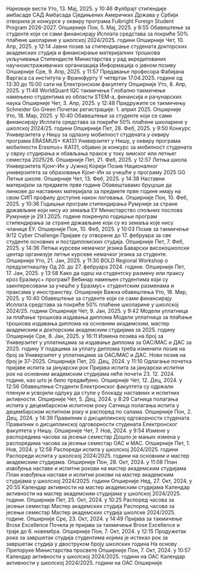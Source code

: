 Најновије вести
Уто, 13. Мај, 2025. у 10:46
Фулбрајт стипендије амбасаде САД
Амбасада Сједињених Америчких Држава у Србији отворила је конкурсе у оквиру програма Fulbright Foreign Student Program 2026-2027.
Опширније
Пон, 5. Мај, 2025. у 8:55
Обавештење за студенте који се сами финансирају
Исплата средстава за покриће 50% плаћене школарине у школској 2024/2025. години
Опширније
Чет, 10. Апр, 2025. у 12:14
Јавни позив за стипендирање студената докторских академских студија и финансирање материјалних трошкова укључивања Стипендисте Министарства у рад акредитованих научноистраживачких организација
Информација о јавном позиву
Опширније
Сре, 9. Апр, 2025. у 11:57
Предавање професора Фабијана Варгаса са института у Франкфурту
У четвртак 17.04.2025. године од 13:30 до 15:00 сати на Електронском факултету
Опширније
Уто, 8. Апр, 2025. у 11:48
WorldQuant IQC такмичење
Глобално такмичење намењено студентима из области STEM-a, финансија и рачунарских наука
Опширније
Чет, 3. Апр, 2025. у 12:48
Придружите се такмичењу Schneider Go Green
Почетак регистрације: 1. април 2025.
Опширније
Уто, 18. Мар, 2025. у 10:40
Обавештење за студенте који се сами финансирају
Исплата средстава за покриће 50% плаћене школарине у школској 2024/25. години
Опширније
Пет, 28. Феб, 2025. у 9:50
Конкурс Универзитета у Нишу за одлазну мобилност студената у оквиру програма ЕRASMUS+ KA131
Универзитет у Нишу, у оквиру програма мобилности Erasmus+ КА131, објавио је конкурс за мобилност студената у сврху студирања и обављања праксе  у току зимског или летњег семестра 2025/26.
Опширније
Пет, 21. Феб, 2025. у 12:57
Летња школа Универзитета Кјонг-Ин у Јужној Кореји
Позив Националног универзитета за образовање Кјонг-Ин за учешће у програму 2025 GG Летње школе.
Опширније
Чет, 13. Феб, 2025. у 14:38
Наставни материјали за предмете прве године
Обавештавамо бруцоше да линкове до наставних материјала за предмете прве године имају на свом СИП профилу доступне након логовања.
Опширније
Пон, 10. Феб, 2025. у 10:36
Годишњи програм стипендирања Румуније за стране држављане који нису из земаља ЕУ
 Министарствo спољних послова Румуније је 29.1.2025. године покренуло годишњи програм стипендирања за стране држављане који су из земаља које нису чланице ЕУ.
Опширније
Пон, 10. Феб, 2025. у 10:03
Позив за такмичење 9/12 Cyber Challenge
Пријаве су отворене до 17. фебруара за све студенте основних и постдипломских студија.
Опширније
Пет, 7. Феб, 2025. у 14:36
Летњи курсеви немачког језика
Баварски високошколски центар организује летње курсеве немачког језика за студенте.
Опширније
Уто, 21. Јан, 2025. у 11:30
BOLD Regional Workshop о предузетништву
Од 20. до 27. фебруара 2024. године.
Опширније
Пет, 17. Јан, 2025. у 13:58
Како да одеш на студентску размену или праксу кроз Еразмус+ програм?
Вебинар намењен студентима који су заинтересовани за учешће у Еразмус+ студентским разменама и праксама у иностранству.
Опширније
Важна обавештења
Уто, 18. Мар, 2025. у 10:40
Обавештење за студенте који се сами финансирају
Исплата средстава за покриће 50% плаћене школарине у школској 2024/25. години
Опширније
Чет, 9. Јан, 2025. у 9:42
Mодели уплатница за плаћање трошкова издавања диплома
Mодели уплатница за плаћање трошкова издавања диплома на основним академским, мастер академским и докторским академским студијама за 2025. годину
Опширније
Сре, 8. Јан, 2025. у 16:11
Измена позива на број за Универзитет у уплатницама за издавање диплома за ОАС/МАС и ДАС за 2025. годину
У подацима за уплату диплома треба изменити позив на број за Универзитет у уплатницама за ОАС/МАС и ДАС. Нови позив на број је 37-2025.
Опширније
Пет, 20. Дец, 2024. у 11:10
Одлагање почетка пријаве испита за јануарски рок
Пријава испита за јануарски испитни рок на основним академским студијама неће почети 23. 12. 2024. године, као што је било предвиђено.
Опширније
Чет, 12. Дец, 2024. у 12:56
Обавештење
Студенти Електронског факултета су одржали пленум и усвојили одлуку да ступе у блокаду наставних и испитних активности.
Опширније
Чет, 5. Дец, 2024. у 8:29
Сатница полагања испита у децембарском испитном року
Сатница полагања испита у децембарском испитном року и распоред по салама.
Опширније
Пон, 2. Дец, 2024. у 14:39
Правилник о дисциплинској одговорности студената
Правилник о дисциплинској одговорности студената Електронског факултета у Нишу.
Опширније
Чет, 7. Нов, 2024. у 9:54
Измене у распоредима часова за јесењи семестар
Дошло је мањих измена у распоредима часова за јесењи семестар ОАС и МАС.
Опширније
Пет, 1. Нов, 2024. у 12:58
Распореди испита у школској 2024/2025. години
Распореди испита у школској 2024/2025. години на основним и мастер академским студијама.
Опширније
Пон, 28. Окт, 2024. у 11:08
План извођења наставе и испитни рокови на мастер академским студијама
План извођења наставе и испитни рокови на мастер академским студијама у школској 2024/2025. години
Опширније
Нед, 27. Окт, 2024. у 20:55
Календар активности на мастер академским студијама
Календар активности на мастер академским студијама у школској 2024/2025. години.
Опширније
Пет, 25. Окт, 2024. у 10:25
Распоред часова за јесењи семестар Мастер академских студија
Распоред часова за јесењи семестар Мастер академских студија школске 2024/2025. године.
Опширније
Сре, 23. Окт, 2024. у 14:49
Пријава за такмичење Brose Excellence
Почела је пријава за такмичење Brose Excellence и траје до 6. новембра.
Опширније
Пон, 7. Окт, 2024. у 12:15
Продужетак рока за завршетак студија студентима којима је истекао рок за завршетак студија у двоструком броју школских година
На основу Препоруке Министарства просвете
Опширније
Пон, 7. Окт, 2024. у 10:57
Календар активности у школској 2024/2025. години на ОАС
Календар активности у школској 2024/2025. години на ОАС
Опширније